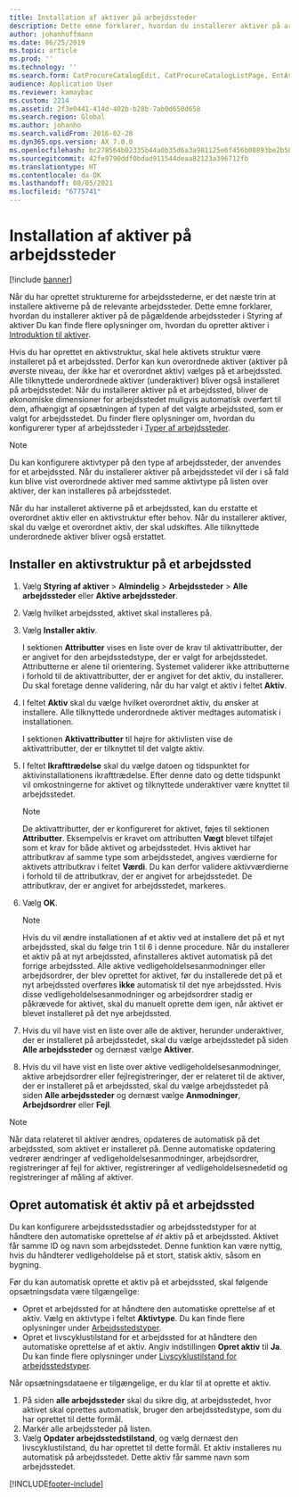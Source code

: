 ```yaml
---
title: Installation af aktiver på arbejdssteder
description: Dette emne forklarer, hvordan du installerer aktiver på arbejdssteder i Styring af aktiver
author: johanhoffmann
ms.date: 06/25/2019
ms.topic: article
ms.prod: ''
ms.technology: ''
ms.search.form: CatProcureCatalogEdit, CatProcureCatalogListPage, EntAssetFunctionalLocationObjectChange, EntAssetFunctionalLocationObjectInstall, EntAssetFunctionalLocationObject
audience: Application User
ms.reviewer: kamaybac
ms.custom: 2214
ms.assetid: 2f3e0441-414d-402b-b28b-7ab0d650d658
ms.search.region: Global
ms.author: johanho
ms.search.validFrom: 2016-02-28
ms.dyn365.ops.version: AX 7.0.0
ms.openlocfilehash: bc278564b02335b44a0b35d6a3a981125e6f456b08893be2b5886f0a55396d52
ms.sourcegitcommit: 42fe9790ddf0bdad911544deaa82123a396712fb
ms.translationtype: HT
ms.contentlocale: da-DK
ms.lasthandoff: 08/05/2021
ms.locfileid: "6775741"
---
```

# <a name="install-assets-on-functional-locations"></a>Installation af aktiver på arbejdssteder

[!include [banner](../../includes/banner.md)]

 

Når du har oprettet strukturerne for arbejdsstederne, er det næste trin at installere aktiverne på de relevante arbejdssteder. Dette emne forklarer, hvordan du installerer aktiver på de pågældende arbejdssteder i Styring af aktiver Du kan finde flere oplysninger om, hvordan du opretter aktiver i [Introduktion til aktiver](../objects/introduction-to-objects.md).

Hvis du har oprettet en aktivstruktur, skal hele aktivets struktur være installeret på et arbejdssted. Derfor kan kun overordnede aktiver (aktiver på øverste niveau, der ikke har et overordnet aktiv) vælges på et arbejdssted. Alle tilknyttede underordnede aktiver (underaktiver) bliver også installeret på arbejdsstedet. Når du installerer aktiver på et arbejdssted, bliver de økonomiske dimensioner for arbejdsstedet muligvis automatisk overført til dem, afhængigt af opsætningen af typen af det valgte arbejdssted, som er valgt for arbejdsstedet. Du finder flere oplysninger om, hvordan du konfigurerer typer af arbejdssteder i [Typer af arbejdssteder](../setup-for-functional-locations/functional-location-types.md).

> [!NOTE]
> Du kan konfigurere aktivtyper på den type af arbejdssteder, der anvendes for et arbejdssted. Når du installerer aktiver på arbejdsstedet vil der i så fald kun blive vist overordnede aktiver med samme aktivtype på listen over aktiver, der kan installeres på arbejdsstedet.

Når du har installeret aktiverne på et arbejdssted, kan du erstatte et overordnet aktiv eller en aktivstruktur efter behov. Når du installerer aktiver, skal du vælge et overordnet aktiv, der skal udskiftes. Alle tilknyttede underordnede aktiver bliver også erstattet. 


## <a name="install-an-asset-structure-on-a-functional-location"></a>Installer en aktivstruktur på et arbejdssted

1. Vælg **Styring af aktiver** \> **Almindelig** \> **Arbejdssteder** \> **Alle arbejdssteder** eller **Aktive arbejdssteder**.
2. Vælg hvilket arbejdssted, aktivet skal installeres på.
3. Vælg **Installer aktiv**.

    I sektionen **Attributter** vises en liste over de krav til aktivattributter, der er angivet for den arbejdsstedstype, der er valgt for arbejdsstedet. Attributterne er alene til orientering. Systemet validerer ikke attributterne i forhold til de aktivattributter, der er angivet for det aktiv, du installerer. Du skal foretage denne validering, når du har valgt et aktiv i feltet **Aktiv**.

4. I feltet **Aktiv** skal du vælge hvilket overordnet aktiv, du ønsker at installere. Alle tilknyttede underordnede aktiver medtages automatisk i installationen.

    I sektionen **Aktivattributter** til højre for aktivlisten vise de aktivattributter, der er tilknyttet til det valgte aktiv.

5. I feltet **Ikrafttrædelse** skal du vælge datoen og tidspunktet for aktivinstallationens ikrafttrædelse. Efter denne dato og dette tidspunkt vil omkostningerne for aktivet og tilknyttede underaktiver være knyttet til arbejdsstedet.

    > [!NOTE]
    > De aktivattributter, der er konfigureret for aktivet, føjes til sektionen **Attributter**. Eksempelvis er kravet om attributten **Vægt** blevet tilføjet som et krav for både aktivet og arbejdsstedet. Hvis aktivet har attributkrav af samme type som arbejdsstedet, angives værdierne for aktivets attributkrav i feltet **Værdi**. Du kan derfor validere aktivværdierne i forhold til de attributkrav, der er angivet for arbejdsstedet. De attributkrav, der er angivet for arbejdsstedet, markeres.

6. Vælg **OK**.

    > [!NOTE]
    > Hvis du vil ændre installationen af et aktiv ved at installere det på et nyt arbejdssted, skal du følge trin 1 til 6 i denne procedure. Når du installerer et aktiv på at nyt arbejdssted, afinstalleres aktivet automatisk på det forrige arbejdssted. Alle aktive vedligeholdelsesanmodninger eller arbejdsordrer, der blev oprettet for aktivet, før du installerede det på et nyt arbejdssted overføres **ikke** automatisk til det nye arbejdssted. Hvis disse vedligeholdelsesanmodninger og arbejdsordrer stadig er påkrævede for aktivet, skal du manuelt oprette dem igen, når aktivet er blevet installeret på det nye arbejdssted.

7. Hvis du vil have vist en liste over alle de aktiver, herunder underaktiver, der er installeret på arbejdsstedet, skal du vælge arbejdsstedet på siden **Alle arbejdssteder** og dernæst vælge **Aktiver**.
8. Hvis du vil have vist en liste over aktive vedligeholdelsesanmodninger, aktive arbejdsordrer eller fejlregistreringer, der er relateret til de aktiver, der er installeret på et arbejdssted, skal du vælge arbejdsstedet på siden **Alle arbejdssteder** og dernæst vælge **Anmodninger**, **Arbejdsordrer** eller **Fejl**.

> [!NOTE]
> Når data relateret til aktiver ændres, opdateres de automatisk på det arbejdssted, som aktivet er installeret på. Denne automatiske opdatering vedrører ændringer af vedligeholdelsesanmodninger, arbejdsordrer, registreringer af fejl for aktiver, registreringer af vedligeholdelsesnedetid og registreringer af måling af aktiver.

## <a name="automatically-create-one-asset-on-a-functional-location"></a>Opret automatisk ét aktiv på et arbejdssted

Du kan konfigurere arbejdsstedsstadier og arbejdsstedstyper for at håndtere den automatiske oprettelse af *ét* aktiv på et arbejdssted. Aktivet får samme ID og navn som arbejdsstedet. Denne funktion kan være nyttig, hvis du håndterer vedligeholdelse på et stort, statisk aktiv, såsom en bygning.

Før du kan automatisk oprette et aktiv på et arbejdssted, skal følgende opsætningsdata være tilgængelige:

- Opret et arbejdssted for at håndtere den automatiske oprettelse af et aktiv. Vælg en aktivtype i feltet **Aktivtype**. Du kan finde flere oplysninger under [Arbejdsstedstyper](../setup-for-functional-locations/functional-location-types.md).
- Opret et livscyklustilstand for et arbejdssted for at håndtere den automatiske oprettelse af et aktiv. Angiv indstillingen **Opret aktiv** til **Ja**. Du kan finde flere oplysninger under [Livscyklustilstand for arbejdsstedstyper](../setup-for-functional-locations/functional-location-stages.md).

Når opsætningsdataene er tilgængelige, er du klar til at oprette et aktiv.

1. På siden **alle arbejdssteder** skal du sikre dig, at arbejdsstedet, hvor aktivet skal oprettes automatisk, bruger den arbejdsstedstype, som du har oprettet til dette formål.
2. Markér alle arbejdssteder på listen.
3. Vælg **Opdater arbejdsstedstilstand**, og vælg dernæst den livscyklustilstand, du har oprettet til dette formål. Et aktiv installeres nu automatisk på arbejdsstedet. Dette aktiv får samme navn som arbejdsstedet.


[!INCLUDE[footer-include](../../../includes/footer-banner.md)]